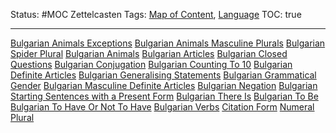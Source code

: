Status: #MOC
Zettelcasten Tags: [Map of Content](Map%20of%20Content.md), [Language](Language.md)
TOC: true

---

[Bulgarian Animals Exceptions](../slip-box/Bulgarian%20Animals%20Exceptions.md)
[Bulgarian Animals Masculine Plurals](../slip-box/Bulgarian%20Animals%20Masculine%20Plurals.md)
[Bulgarian Spider Plural](../slip-box/Bulgarian%20Spider%20Plural.md)
[Bulgarian Animals](../slip-box/Bulgarian%20Animals.md)
[Bulgarian Articles](../slip-box/Bulgarian%20Articles.md)
[Bulgarian Closed Questions](../slip-box/Bulgarian%20Closed%20Questions.md)
[Bulgarian Conjugation](../slip-box/Bulgarian%20Conjugation.md)
[Bulgarian Counting To 10](../slip-box/Bulgarian%20Counting%20To%2010.md)
[Bulgarian Definite Articles](../slip-box/Bulgarian%20Definite%20Articles.md)
[Bulgarian Generalising Statements](../slip-box/Bulgarian%20Generalising%20Statements.md)
[Bulgarian Grammatical Gender](../slip-box/Bulgarian%20Grammatical%20Gender.md)
[Bulgarian Masculine Definite Articles](../slip-box/Bulgarian%20Masculine%20Definite%20Articles.md)
[Bulgarian Negation](../slip-box/Bulgarian%20Negation.md)
[Bulgarian Starting Sentences with a Present Form](../slip-box/Bulgarian%20Starting%20Sentences%20with%20a%20Present%20Form.md)
[Bulgarian There Is](../slip-box/Bulgarian%20There%20Is.md)
[Bulgarian To Be](../slip-box/Bulgarian%20To%20Be.md)
[Bulgarian To Have Or Not To Have](../slip-box/Bulgarian%20To%20Have%20Or%20Not%20To%20Have.md)
[Bulgarian Verbs](../slip-box/Bulgarian%20Verbs.md)
[Citation Form](../slip-box/Citation%20Form.md)
[Numeral Plural](../slip-box/Numeral%20Plural.md)
